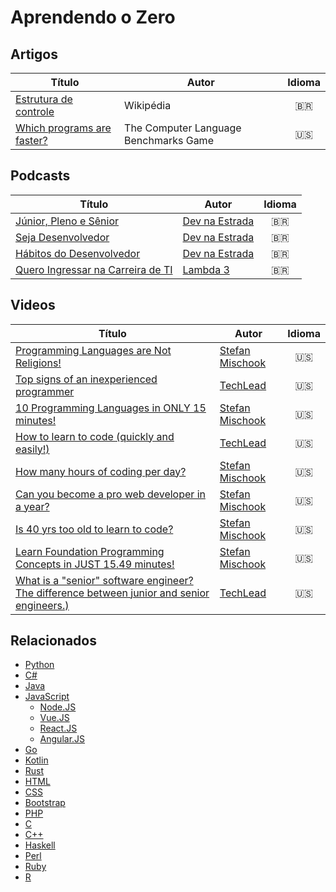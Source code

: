 # Aprendendo o Zero

## Artigos
| Título | Autor | Idioma |
|-----------------|-------|:--------:|
| [Estrutura de controle](https://pt.wikipedia.org/wiki/Estrutura_de_controle) | Wikipédia | :brazil: |
| [Which programs are faster?](https://benchmarksgame-team.pages.debian.net/benchmarksgame/) | The Computer Language Benchmarks Game | :us: |

## Podcasts
| Título | Autor | Idioma |
|-----------------|-------|:--------:|
| [Júnior, Pleno e Sênior](https://devnaestrada.com.br/2015/10/30/devcast-junior-pleno-senior.html) | [Dev na Estrada](https://devnaestrada.com.br/) | :brazil: |
| [Seja Desenvolvedor](https://devnaestrada.com.br/2017/04/11/seja-desenvolvedor.html) | [Dev na Estrada](https://devnaestrada.com.br/) | :brazil: |
| [Hábitos do Desenvolvedor](https://devnaestrada.com.br/2017/08/18/habitos-do-desenvolvedor.html) | [Dev na Estrada](https://devnaestrada.com.br/) | :brazil: |
| [Quero Ingressar na Carreira de TI](https://www.lambda3.com.br/2019/01/lambda3-podcast-127-quero-ingressar-na-carreira-de-ti/?fbclid=IwAR2R7EArvxv9AZd05SlEnB7jmpMExvl_LF-e-TRXtw_sIu6-SLC_3s_ww84) | [Lambda 3](https://www.lambda3.com.br/) | :brazil: |

## Videos
| Título | Autor | Idioma |
|-----------------|-------|:--------:|
| [Programming Languages are Not Religions!](https://www.youtube.com/watch?v=yrwOiqDzrBI) | [Stefan Mischook](https://www.youtube.com/channel/UCyUBW72KU30dfAYWLVNZO8Q) | :us: |
| [Top signs of an inexperienced programmer](https://www.youtube.com/watch?v=-W_VsLXmjJU) | [TechLead](https://www.youtube.com/channel/UC4xKdmAXFh4ACyhpiQ_3qBw) | :us: |
| [10 Programming Languages in ONLY 15 minutes!](https://www.youtube.com/watch?v=7bE2mI4ePeU) | [Stefan Mischook](https://www.youtube.com/channel/UCyUBW72KU30dfAYWLVNZO8Q) | :us: |
| [How to learn to code (quickly and easily!)](https://www.youtube.com/watch?v=R2pIutTspQA) | [TechLead](https://www.youtube.com/channel/UC4xKdmAXFh4ACyhpiQ_3qBw) | :us: |
| [How many hours of coding per day?](https://www.youtube.com/watch?v=S8Cy8mCRaEk) | [Stefan Mischook](https://www.youtube.com/channel/UCyUBW72KU30dfAYWLVNZO8Q) | :us: |
| [Can you become a pro web developer in a year?](https://www.youtube.com/watch?v=oKJz7HmrTro) | [Stefan Mischook](https://www.youtube.com/channel/UCyUBW72KU30dfAYWLVNZO8Q) | :us: |
| [Is 40 yrs too old to learn to code?](https://www.youtube.com/watch?v=jcggB6vRUzE) | [Stefan Mischook](https://www.youtube.com/channel/UCyUBW72KU30dfAYWLVNZO8Q) | :us: |
| [Learn Foundation Programming Concepts in JUST 15.49 minutes!](https://www.youtube.com/watch?v=6qDCrDHJ00g&t=842s) | [Stefan Mischook](https://www.youtube.com/channel/UCyUBW72KU30dfAYWLVNZO8Q) | :us: |
| [What is a "senior" software engineer? The difference between junior and senior engineers.)](https://www.youtube.com/watch?v=dzvRIwCbT4g) | [TechLead](https://www.youtube.com/channel/UC4xKdmAXFh4ACyhpiQ_3qBw) | :us: |

## Relacionados
- [Python](./python.md)
- [C#](./csharp.md)
- [Java](./java.md)
- [JavaScript](./javascript.md)
    - [Node.JS](./nodejs.md)
    - [Vue.JS](./vuejs.md)
    - [React.JS](./reactjs.md)
    - [Angular.JS](./angularjs.md)
- [Go](./go.md)
- [Kotlin](./kotlin.md)
- [Rust](./rust.md)
- [HTML](./html.md)
- [CSS](./css.md)
- [Bootstrap](./bootstrap.md)
- [PHP](./php.md)
- [C](./c.md)
- [C++](./cpp.md)
- [Haskell](./haskell.md)   
- [Perl](./perl.md)
- [Ruby](./ruby.md)
- [R](./r.md)
